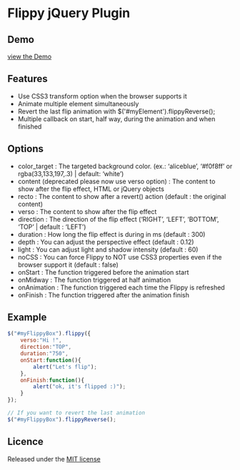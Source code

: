 Flippy jQuery Plugin
====================

Demo
----
[view the Demo](http://guilhemmarty.com/flippy/)

Features
--------
  * Use CSS3 transform option when the browser supports it
  * Animate multiple element simultaneously
  * Revert the last flip animation with $('#myElement').flippyReverse();
  * Multiple callback on start, half way, during the animation and when finished


Options
-------

  * color_target : The targeted background color. (ex.: ‘aliceblue’, ‘#f0f8ff’ or rgba(33,133,197,.3) | default: ‘white’)
  * content (deprecated please now use verso option) : The content to show after the flip effect, HTML or jQuery objects
  * recto : The content to show after a revert() action (default : the original content)
  * verso : The content to show after the flip effect
  * direction : The direction of the flip effect (‘RIGHT’, ‘LEFT’, ‘BOTTOM’, ‘TOP’ | default : ‘LEFT’)
  * duration : How long the flip effect is during in ms (default : 300)
  * depth : You can adjust the perspective effect (default : 0.12)
  * light : You can adjust light and shadow intensity (default : 60)
  * noCSS : You can force Flippy to NOT use CSS3 properties even if the browser support it (default : false)
  * onStart : The function triggered before the animation start
  * onMidway : The function triggered at half animation
  * onAnimation : The function triggered each time the Flippy is refreshed
  * onFinish : The function triggered after the animation finish

Example
--------

``` javascript
$("#myFlippyBox").flippy({
	verso:"Hi !",
	direction:"TOP",
	duration:"750",
	onStart:function(){
		alert("Let's flip");
	},
	onFinish:function(){
		alert("ok, it's flipped :)");
	}
});

// If you want to revert the last animation
$("#myFlippyBox").flippyReverse();
```

Licence
-------
Released under the [MIT license](http://www.opensource.org/licenses/MIT)